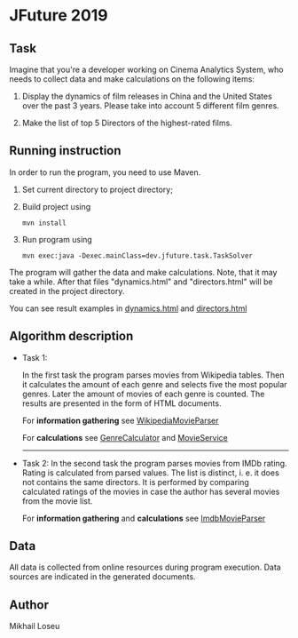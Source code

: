 # JFuture 2019

## Task
Imagine that you're a developer working on Cinema Analytics System, who needs to collect data and make calculations on the following items:

1. Display the dynamics of film releases in China and the United States over the past 3 years. Please take into account 5 different film genres.

2. Make the list of top 5 Directors of the highest-rated films.

## Running instruction
In order to run the program, you need to use Maven.

1. Set current directory to project directory;

2. Build project using

    ```
    mvn install
    ```

2. Run program using 

    ```
    mvn exec:java -Dexec.mainClass=dev.jfuture.task.TaskSolver
    ```

The program will gather the data and make calculations. Note, that it may take a while.
After that files "dynamics.html" and "directors.html" will be created in the project directory. 

You can see result examples in [dynamics.html](dynamics.html) and [directors.html](directors.html)

## Algorithm description
* Task 1:

    In the first task the program parses movies from Wikipedia tables.
    Then it calculates the amount of each genre and selects five the most popular genres.
    Later the amount of movies of each genre is counted. The results are presented in the form of HTML documents.
    
    For **information gathering** see [WikipediaMovieParser](src/main/java/dev/jfuture/task/parser/wikipedia/WikipediaMovieParser.java)
    
    For **calculations** see [GenreCalculator](src/main/java/dev/jfuture/task/calculator/GenreCalculator.java) and
    [MovieService](src/main/java/dev/jfuture/task/service/MovieService.java)
    
    ---
    
* Task 2:
    In the second task the program parses movies from IMDb rating.
    Rating is calculated from parsed values.
    The list is distinct, i. e. it does not contains the same directors.
    It is performed by comparing calculated ratings of the movies
    in case the author has several movies from the movie list.
    
    For **information gathering** and **calculations** see [ImdbMovieParser](src/main/java/dev/jfuture/task/parser/imdb/ImdbMovieParser.java)
## Data
All data is collected from online resources during program execution. 
Data sources are indicated in the generated documents.

## Author
Mikhail Loseu